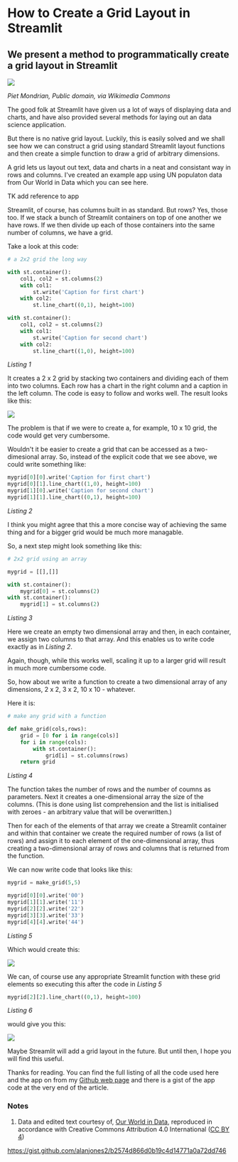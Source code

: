 # How to Create a Grid Layout in Streamlit

## We present a method to programmatically create a grid layout in Streamlit

![](https://github.com/alanjones2/Alan-Jones-article-code/raw/master/stgrid/images/1_23w13JLGqofbNLlDajur5A.jpeg)

_Piet Mondrian, Public domain, via Wikimedia Commons_

The good folk at Streamlit have given us a lot of ways of displaying data and charts, and have also provided several methods for laying out an data science application.

But there is no native grid layout. Luckily, this is easily solved and we shall see how we can construct a grid using standard Streamlit layout functions and then create a simple function to draw a grid of arbitrary dimensions.

A grid lets us layout out text, data and charts in a neat and consistant way in rows and columns. I've created an example app using UN populaton data from Our World in Data which you can see here.

TK add reference to app

Streamlit, of course, has columns built in as standard. But rows? Yes, those too. If we stack a bunch of Streamlit containers on top of one another we have rows. If we then divide up each of those containers into the same number of columns, we have a grid.

Take a look at this code:

```` Python
# a 2x2 grid the long way

with st.container():
    col1, col2 = st.columns(2)
    with col1:
        st.write('Caption for first chart')
    with col2:
        st.line_chart((0,1), height=100)

with st.container():
    col1, col2 = st.columns(2)
    with col1:
        st.write('Caption for second chart')
    with col2:
        st.line_chart((1,0), height=100)

````
_Listing 1_

It creates a 2 x 2 grid by stacking two containers and dividing each of them into two columns. Each row has a chart in the right column and a caption in the left column. The code is easy to follow and works well. The result looks like this:

![](https://github.com/alanjones2/Alan-Jones-article-code/raw/master/stgrid/images/Screenshot2x2grid.png)

The problem is that if we were to create a, for example, 10 x 10 grid, the code would get very cumbersome.

Wouldn't it be easier to create a grid that can be accessed as a two-dimesional array. So, instead of the explicit code that we see above, we could write something like:

```` Python
mygrid[0][0].write('Caption for first chart')
mygrid[0][1].line_chart((1,0), height=100)
mygrid[1][0].write('Caption for second chart')
mygrid[1][1].line_chart((0,1), height=100)
````
_Listing 2_

I think you might agree that this a more concise way of achieving the same thing and for a bigger grid would be much more managable.

So, a next step might look something like this:

```` Python
# 2x2 grid using an array

mygrid = [[],[]]

with st.container():
    mygrid[0] = st.columns(2)
with st.container():
    mygrid[1] = st.columns(2)

````
_Listing 3_

Here we create an empty two dimensional array and then, in each container, we assign two columns to that array. And this enables us to write code exactly as in _Listing 2_.

Again, though, while this works well, scaling it up to a larger grid will result in much more cumbersome code.

So, how about we write a function to create a two dimensional array of any dimensions, 2 x 2, 3 x 2, 10 x 10 - whatever.

Here it is:

```` Python
# make any grid with a function

def make_grid(cols,rows):
    grid = [0 for i in range(cols)]
    for i in range(cols):
        with st.container():
            grid[i] = st.columns(rows)
    return grid
````
_Listing 4_

The function takes the number of rows and the number of coumns as parameters. Next it creates a one-dimensional array the size of the columns. (This is done using list comprehension and the list is initialised with zeroes - an arbitrary value that will be overwritten.)

Then for each of the elements of that array we create a Streamlit container and within that container we create the required number of rows (a list of rows) and assign it to each element of the one-dimensional array, thus creating a two-dimensional array of rows and columns that is returned from the function.

We can now write code that looks like this:

```` Python
mygrid = make_grid(5,5)

mygrid[0][0].write('00')
mygrid[1][1].write('11')
mygrid[2][2].write('22')
mygrid[3][3].write('33')
mygrid[4][4].write('44')
````
_Listing 5_

Which would create this:

![](https://github.com/alanjones2/Alan-Jones-article-code/raw/master/stgrid/images/Screenshot5x5grid.png)

We can, of course use any appropriate Streamlit function with these grid elements so executing this after the code in _Listing 5_

```` Python
mygrid[2][2].line_chart((0,1), height=100)
````
_Listing 6_

would give you this:

![](https://github.com/alanjones2/Alan-Jones-article-code/raw/master/stgrid/images/Screenshot5x5withchart.png)

Maybe Streamlit will add a grid layout in the future. But until then, I hope you will find this useful.

Thanks for reading. You can find the full listing of all the code used here and the app on from my [Github web page](https://alanjones2.github.io) and there is a gist of the app code at the very end of the article.


### Notes
1. Data and edited text courtesy of, 
[Our World in Data](https://ourworldindata.org/world-population-update-2022), reproduced in accordance with Creative Commons Attribution 4.0 International ([CC BY 4](https://creativecommons.org/licenses/by/4.0/))

https://gist.github.com/alanjones2/b2574d866d0b19c4d14771a0a72dd746